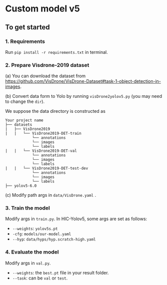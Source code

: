 # Custom model v5

## To get started

### 1. Requirements

Run `pip install -r requirements.txt` in terminal.

### 2. Prepare Visdrone-2019 dataset 

(a) You can download the dataset from https://github.com/VisDrone/VisDrone-Dataset#task-1-object-detection-in-images.  

(b) Convert data form to Yolo by running `visDrone2yolov5.py` (you may need to change the `dir`).  

We suppose the data directory is constructed as
```
Your project name
├── datasets
|   ├── VisDrone2019
|   |   └── VisDrone2019-DET-train
            └── annotations
            └── images
            └── labels
|   |   └── VisDrone2019-DET-val
            └── annotations
            └── images
            └── labels
|   |   └── VisDrone2019-DET-test-dev
            └── annotations
            └── images
            └── labels
├── yolov5-6.0
```
(c) Modify path args in `data/VisDrone.yaml` . 

### 3. Train the model

Modify args in `train.py`. In HIC-Yolov5, some args are set as follows:

* `--weights`: `yolov5s.pt`
* `-cfg`: `models/our-model.yaml`
* `--hyp`: `data/hyps/hyp.scratch-high.yaml`

### 4. Evaluate the model

Modify args in `val.py`.

* `--weights`: the `best.pt` file in your result folder.
* `--task`: can be `val` or `test`.


